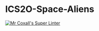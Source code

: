 # ICS2O-Space-Aliens
[![Mr Coxall's Super Linter](https://github.com/darcy-murphy/ISC2O-Phaser3//workflows/Mr%20Coxall's%20Super%20Linter/badge.svg)](https://github.com/darcy-murphy/ISC2O-Phaser3//actions/)
